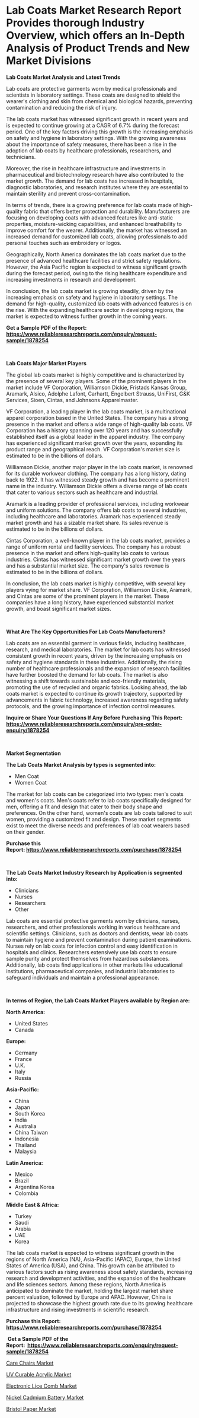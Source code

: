 <p><h1>Lab Coats Market Research Report Provides thorough Industry Overview, which offers an In-Depth Analysis of Product Trends and New Market Divisions</h1></p><p><strong>Lab Coats Market Analysis and Latest Trends</strong></p>
<p><p>Lab coats are protective garments worn by medical professionals and scientists in laboratory settings. These coats are designed to shield the wearer's clothing and skin from chemical and biological hazards, preventing contamination and reducing the risk of injury.</p><p>The lab coats market has witnessed significant growth in recent years and is expected to continue growing at a CAGR of 6.7% during the forecast period. One of the key factors driving this growth is the increasing emphasis on safety and hygiene in laboratory settings. With the growing awareness about the importance of safety measures, there has been a rise in the adoption of lab coats by healthcare professionals, researchers, and technicians.</p><p>Moreover, the rise in healthcare infrastructure and investments in pharmaceutical and biotechnology research have also contributed to the market growth. The demand for lab coats has increased in hospitals, diagnostic laboratories, and research institutes where they are essential to maintain sterility and prevent cross-contamination.</p><p>In terms of trends, there is a growing preference for lab coats made of high-quality fabric that offers better protection and durability. Manufacturers are focusing on developing coats with advanced features like anti-static properties, moisture-wicking capabilities, and enhanced breathability to improve comfort for the wearer. Additionally, the market has witnessed an increased demand for customized lab coats, allowing professionals to add personal touches such as embroidery or logos.</p><p>Geographically, North America dominates the lab coats market due to the presence of advanced healthcare facilities and strict safety regulations. However, the Asia Pacific region is expected to witness significant growth during the forecast period, owing to the rising healthcare expenditure and increasing investments in research and development.</p><p>In conclusion, the lab coats market is growing steadily, driven by the increasing emphasis on safety and hygiene in laboratory settings. The demand for high-quality, customized lab coats with advanced features is on the rise. With the expanding healthcare sector in developing regions, the market is expected to witness further growth in the coming years.</p></p>
<p><strong>Get a Sample PDF of the Report:&nbsp; <a href="https://www.reliableresearchreports.com/enquiry/request-sample/1878254">https://www.reliableresearchreports.com/enquiry/request-sample/1878254</a></strong></p>
<p>&nbsp;</p>
<p><strong>Lab Coats Major Market Players</strong></p>
<p><p>The global lab coats market is highly competitive and is characterized by the presence of several key players. Some of the prominent players in the market include VF Corporation, Williamson Dickie, Fristads Kansas Group, Aramark, Alsico, Adolphe Lafont, Carhartt, Engelbert Strauss, UniFirst, G&K Services, Sioen, Cintas, and Johnsons Apparelmaster.</p><p>VF Corporation, a leading player in the lab coats market, is a multinational apparel corporation based in the United States. The company has a strong presence in the market and offers a wide range of high-quality lab coats. VF Corporation has a history spanning over 120 years and has successfully established itself as a global leader in the apparel industry. The company has experienced significant market growth over the years, expanding its product range and geographical reach. VF Corporation's market size is estimated to be in the billions of dollars.</p><p>Williamson Dickie, another major player in the lab coats market, is renowned for its durable workwear clothing. The company has a long history, dating back to 1922. It has witnessed steady growth and has become a prominent name in the industry. Williamson Dickie offers a diverse range of lab coats that cater to various sectors such as healthcare and industrial.</p><p>Aramark is a leading provider of professional services, including workwear and uniform solutions. The company offers lab coats to several industries, including healthcare and laboratories. Aramark has experienced steady market growth and has a sizable market share. Its sales revenue is estimated to be in the billions of dollars.</p><p>Cintas Corporation, a well-known player in the lab coats market, provides a range of uniform rental and facility services. The company has a robust presence in the market and offers high-quality lab coats to various industries. Cintas has witnessed significant market growth over the years and has a substantial market size. The company's sales revenue is estimated to be in the billions of dollars.</p><p>In conclusion, the lab coats market is highly competitive, with several key players vying for market share. VF Corporation, Williamson Dickie, Aramark, and Cintas are some of the prominent players in the market. These companies have a long history, have experienced substantial market growth, and boast significant market sizes.</p></p>
<p>&nbsp;</p>
<p><strong>What Are The Key Opportunities For Lab Coats Manufacturers?</strong></p>
<p><p>Lab coats are an essential garment in various fields, including healthcare, research, and medical laboratories. The market for lab coats has witnessed consistent growth in recent years, driven by the increasing emphasis on safety and hygiene standards in these industries. Additionally, the rising number of healthcare professionals and the expansion of research facilities have further boosted the demand for lab coats. The market is also witnessing a shift towards sustainable and eco-friendly materials, promoting the use of recycled and organic fabrics. Looking ahead, the lab coats market is expected to continue its growth trajectory, supported by advancements in fabric technology, increased awareness regarding safety protocols, and the growing importance of infection control measures.</p></p>
<p><strong>Inquire or Share Your Questions If Any Before Purchasing This Report: <a href="https://www.reliableresearchreports.com/enquiry/pre-order-enquiry/1878254">https://www.reliableresearchreports.com/enquiry/pre-order-enquiry/1878254</a></strong></p>
<p>&nbsp;</p>
<p><strong>Market Segmentation</strong></p>
<p><strong>The Lab Coats Market Analysis by types is segmented into:</strong></p>
<p><ul><li>Men Coat</li><li>Women Coat</li></ul></p>
<p><p>The market for lab coats can be categorized into two types: men's coats and women's coats. Men's coats refer to lab coats specifically designed for men, offering a fit and design that cater to their body shape and preferences. On the other hand, women's coats are lab coats tailored to suit women, providing a customized fit and design. These market segments exist to meet the diverse needs and preferences of lab coat wearers based on their gender.</p></p>
<p><strong>Purchase this Report:&nbsp;<a href="https://www.reliableresearchreports.com/purchase/1878254">https://www.reliableresearchreports.com/purchase/1878254</a></strong></p>
<p>&nbsp;</p>
<p><strong>The Lab Coats Market Industry Research by Application is segmented into:</strong></p>
<p><ul><li>Clinicians</li><li>Nurses</li><li>Researchers</li><li>Other</li></ul></p>
<p><p>Lab coats are essential protective garments worn by clinicians, nurses, researchers, and other professionals working in various healthcare and scientific settings. Clinicians, such as doctors and dentists, wear lab coats to maintain hygiene and prevent contamination during patient examinations. Nurses rely on lab coats for infection control and easy identification in hospitals and clinics. Researchers extensively use lab coats to ensure sample purity and protect themselves from hazardous substances. Additionally, lab coats find applications in other markets like educational institutions, pharmaceutical companies, and industrial laboratories to safeguard individuals and maintain a professional appearance.</p></p>
<p>&nbsp;</p>
<p><strong>In terms of Region, the Lab Coats Market Players available by Region are:</strong></p>
<p>
    <p> <strong> North America: </strong>
        <ul>
            <li>United States</li>
            <li>Canada</li>
        </ul>
        </p> 
    <p> <strong> Europe: </strong>
        <ul>
            <li>Germany</li>
            <li>France</li>
            <li>U.K.</li>
            <li>Italy</li>
            <li>Russia</li>
        </ul>
        </p> 
    <p> <strong> Asia-Pacific: </strong>
        <ul>
            <li>China</li>
            <li>Japan</li>
            <li>South Korea</li>
            <li>India</li>
            <li>Australia</li>
            <li>China Taiwan</li>
            <li>Indonesia</li>
            <li>Thailand</li>
            <li>Malaysia</li>
        </ul>
        </p> 
    <p> <strong> Latin America: </strong>
        <ul>
            <li>Mexico</li>
            <li>Brazil</li>
            <li>Argentina Korea</li>
            <li>Colombia</li>
        </ul>
        </p> 
    <p> <strong> Middle East & Africa: </strong>
        <ul>
            <li>Turkey</li>
            <li>Saudi</li>
            <li>Arabia</li>
            <li>UAE</li>
            <li>Korea</li>
        </ul>
    </p>
    </p>
<p><p>The lab coats market is expected to witness significant growth in the regions of North America (NA), Asia-Pacific (APAC), Europe, the United States of America (USA), and China. This growth can be attributed to various factors such as rising awareness about safety standards, increasing research and development activities, and the expansion of the healthcare and life sciences sectors. Among these regions, North America is anticipated to dominate the market, holding the largest market share percent valuation, followed by Europe and APAC. However, China is projected to showcase the highest growth rate due to its growing healthcare infrastructure and rising investments in scientific research.</p></p>
<p><strong>Purchase this Report: <a href="https://www.reliableresearchreports.com/purchase/1878254">https://www.reliableresearchreports.com/purchase/1878254</a></strong></p>
<p>&nbsp;<strong>Get a Sample PDF of the Report:&nbsp;&nbsp;<a href="https://www.reliableresearchreports.com/enquiry/request-sample/1878254">https://www.reliableresearchreports.com/enquiry/request-sample/1878254</a></strong></p>
<p><strong></strong></p>
<p><p><a href="https://github.com/jsmusil/Market-Research-Report-List-1/blob/main/care-chairs-market.md">Care Chairs Market</a></p><p><a href="https://www.linkedin.com/pulse/uv-curable-acrylic-market-size-share-amp-trends-analysis-0w6pc/">UV Curable Acrylic Market</a></p><p><a href="https://github.com/johnbach50/Market-Research-Report-List-1/blob/main/electronic-lice-comb-market.md">Electronic Lice Comb Market</a></p><p><a href="https://www.linkedin.com/pulse/nickel-cadmium-battery-market-size-share-amp-trends-analysis-report-ytrzf/">Nickel Cadmium Battery Market</a></p><p><a href="https://www.linkedin.com/pulse/bristol-paper-market-size-2023-2030-global-industrial-analysis-bcr9c/">Bristol Paper Market</a></p></p>